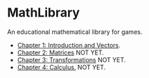 MathLibrary
===========

An educational mathematical library for games.

* [Chapter 1: Introduction and Vectors](http://blog.ibuprogames.com/2014/11/03/matematicas-y-videojuegos-i/).
* [Chapter 2: Matrices](http://blog.ibuprogames.com/) NOT YET.
* [Chapter 3: Transformations](http://blog.ibuprogames.com/) NOT YET.
* [Chapter 4: Calculus.](http://blog.ibuprogames.com/) NOT YET.
